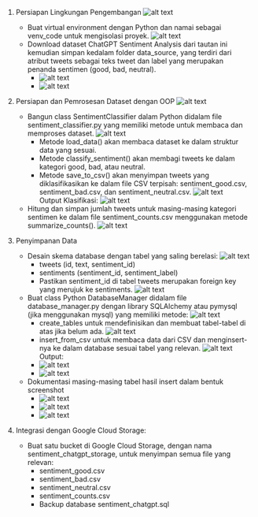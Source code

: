 1. Persiapan Lingkungan Pengembangan
   ![alt text](https://github.com/arumkinanthi/data_nimas-sekararum-kinanthi/blob/main/Code%20Competence%201%20DE/Screenshot/Soal/1.png?raw=true)
   - Buat virtual environment dengan Python dan namai sebagai venv_code untuk mengisolasi proyek.
      ![alt text](https://github.com/arumkinanthi/data_nimas-sekararum-kinanthi/blob/main/Code%20Competence%201%20DE/Screenshot/1%20a.png?raw=true)
   - Download dataset ChatGPT Sentiment Analysis dari tautan ini kemudian simpan kedalam folder data_source, yang terdiri dari atribut tweets sebagai teks tweet dan label yang merupakan penanda sentimen (good, bad, neutral).
      - ![alt text](https://github.com/arumkinanthi/data_nimas-sekararum-kinanthi/blob/main/Code%20Competence%201%20DE/Screenshot/1%20b%20(a).png?raw=true)
      - ![alt text](https://github.com/arumkinanthi/data_nimas-sekararum-kinanthi/blob/main/Code%20Competence%201%20DE/Screenshot/1%20b%20(b).png?raw=true)

2. Persiapan dan Pemrosesan Dataset dengan OOP
   ![alt text](https://github.com/arumkinanthi/data_nimas-sekararum-kinanthi/blob/main/Code%20Competence%201%20DE/Screenshot/Soal/2.png?raw=true)
   - Bangun class SentimentClassifier dalam Python didalam file sentiment_classifier.py yang memiliki metode untuk membaca dan memproses dataset.
      ![alt text](https://github.com/arumkinanthi/data_nimas-sekararum-kinanthi/blob/main/Code%20Competence%201%20DE/Screenshot/2%20a.png?raw=true)
      - Metode load_data() akan membaca dataset ke dalam struktur data yang sesuai.
      - Metode classify_sentiment() akan membagi tweets ke dalam kategori good, bad, atau neutral.
      - Metode save_to_csv() akan menyimpan tweets yang diklasifikasikan ke dalam file CSV terpisah: sentiment_good.csv, sentiment_bad.csv, dan sentiment_neutral.csv.
      ![alt text](https://github.com/arumkinanthi/data_nimas-sekararum-kinanthi/blob/main/Code%20Competence%201%20DE/Screenshot/2%20aa.png?raw=true)\
      Output Klasifikasi: ![alt text](https://github.com/arumkinanthi/data_nimas-sekararum-kinanthi/blob/main/Code%20Competence%201%20DE/Screenshot/Output%202%20aa.png?raw=true)
   - Hitung dan simpan jumlah tweets untuk masing-masing kategori sentimen ke dalam file sentiment_counts.csv menggunakan metode summarize_counts().
      ![alt text](https://github.com/arumkinanthi/data_nimas-sekararum-kinanthi/blob/main/Code%20Competence%201%20DE/Screenshot/2%20b.png?raw=true)

3. Penyimpanan Data
   - Desain skema database dengan tabel yang saling berelasi:
      ![alt text](https://github.com/arumkinanthi/data_nimas-sekararum-kinanthi/blob/main/Code%20Competence%201%20DE/Screenshot/Soal/3.png?raw=true)
      - tweets (id, text, sentiment_id)
      - sentiments (sentiment_id, sentiment_label)
      - Pastikan sentiment_id di tabel tweets merupakan foreign key yang merujuk ke sentiments.
      ![alt text](https://github.com/arumkinanthi/data_nimas-sekararum-kinanthi/blob/main/Code%20Competence%201%20DE/Screenshot/3%20a.png?raw=true)
   - Buat class Python DatabaseManager didalam file database_manager.py dengan library SQLAlchemy atau pymysql (jika menggunakan mysql) yang memiliki metode:
      ![alt text](https://github.com/arumkinanthi/data_nimas-sekararum-kinanthi/blob/main/Code%20Competence%201%20DE/Screenshot/3%20b.png?raw=true)
      - create_tables untuk mendefinisikan dan membuat tabel-tabel di atas jika belum ada.
         ![alt text](https://github.com/arumkinanthi/data_nimas-sekararum-kinanthi/blob/main/Code%20Competence%201%20DE/Screenshot/3%20b%20(a).png?raw=true)
      - insert_from_csv untuk membaca data dari CSV dan menginsert-nya ke dalam database sesuai tabel yang relevan.
         ![alt text](https://github.com/arumkinanthi/data_nimas-sekararum-kinanthi/blob/main/Code%20Competence%201%20DE/Screenshot/3%20b%20(b).png?raw=true)\
      Output:
      - ![alt text](https://github.com/arumkinanthi/data_nimas-sekararum-kinanthi/blob/main/Code%20Competence%201%20DE/Screenshot/Output%203%20bb%20(a).png?raw=true)
      - ![alt text](https://github.com/arumkinanthi/data_nimas-sekararum-kinanthi/blob/main/Code%20Competence%201%20DE/Screenshot/Output%203%20bb%20(b).png?raw=true)
   - Dokumentasi masing-masing tabel hasil insert dalam bentuk screenshot
      - ![alt text](https://github.com/arumkinanthi/data_nimas-sekararum-kinanthi/blob/main/Code%20Competence%201%20DE/Screenshot/3%20c%20(a).png?raw=true)
      - ![alt text](https://github.com/arumkinanthi/data_nimas-sekararum-kinanthi/blob/main/Code%20Competence%201%20DE/Screenshot/3%20c%20(b).png?raw=true)
      - ![alt text](https://github.com/arumkinanthi/data_nimas-sekararum-kinanthi/blob/main/Code%20Competence%201%20DE/Screenshot/3%20c%20(c).png?raw=true)

4. Integrasi dengan Google Cloud Storage:
   - Buat satu bucket di Google Cloud Storage, dengan nama sentiment_chatgpt_storage, untuk menyimpan semua file yang relevan:
      - sentiment_good.csv
      - sentiment_bad.csv
      - sentiment_neutral.csv
      - sentiment_counts.csv
      - Backup database sentiment_chatgpt.sql